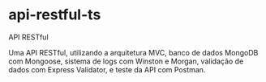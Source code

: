 # api-restful-ts
API RESTful

Uma API RESTful, utilizando a arquitetura MVC, banco de dados MongoDB com Mongoose, sistema de logs com Winston e Morgan, validação de dados com Express Validator, e teste da API com Postman.
